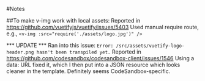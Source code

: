 #Notes

##To make v-img work with local assets:
Reported in https://github.com/vuetifyjs/vuetify/issues/5403
Used manual require route, e.g., `<v-img :src="require('./assets/logo.jpg')" />`

*** UPDATE *** Ran into this issue:
`Error: /src/assets/vuetify-logo-header.png hasn't been transpiled yet.`
Reported in https://github.com/codesandbox/codesandbox-client/issues/1546
Using a data: URL fixed it, which I then put into a JSON resource which looks cleaner in the template. 
Definitely seems CodeSandbox-specific.
